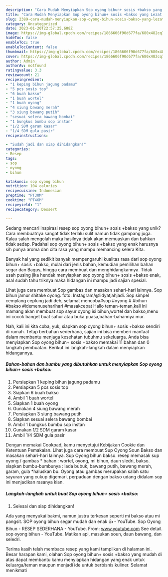 ```yaml
---
description: "Cara Mudah Menyiapkan Sop oyong bihun+ sosis +bakso yang Lezat Sekali"
title: "Cara Mudah Menyiapkan Sop oyong bihun+ sosis +bakso yang Lezat Sekali"
slug: 2389-cara-mudah-menyiapkan-sop-oyong-bihun-sosis-bakso-yang-lezat-sekali
category: Uncategorized
date: 2023-01-20T22:57:25.608Z
image: https://img-global.cpcdn.com/recipes/1866606f90d677fa/680x482cq70/sop-oyong-bihun-sosis-bakso-foto-resep-utama.jpg
hideToc: false
enableToc: true
enableTocContent: false
thumbnail: https://img-global.cpcdn.com/recipes/1866606f90d677fa/680x482cq70/sop-oyong-bihun-sosis-bakso-foto-resep-utama.jpg
cover: https://img-global.cpcdn.com/recipes/1866606f90d677fa/680x482cq70/sop-oyong-bihun-sosis-bakso-foto-resep-utama.jpg
author: Admin
authorAv: notfound
ratingvalue: 3.3
reviewcount: 21
recipeingredient:
- "1 keping bihun jagung padamu"
- "5 pcs sosis top"
- "6 buah bakso"
- "1 buah wortel"
- "1 buah oyong"
- "4 siung bawang merah"
- "3 siung bawang putih"
- "sesuai selera bawang bombai"
- "1 bungkus bumbu sop instan"
- "1/2 SDM garam kasar"
- "1/4 SDM gula pasir"
recipeinstructions:

- "Sudah jadi dan siap dihidangkan!"
categories:
- Resep
tags:
- sop
- oyong
- bihun

katakunci: sop oyong bihun 
nutrition: 104 calories
recipecuisine: Indonesian
preptime: "PT30M"
cooktime: "PT46M"
recipeyield: "1"
recipecategory: Dessert

---
```





Sedang mencari inspirasi resep sop oyong bihun+ sosis +bakso yang unik? Cara membuatnya sangat tidak terlalu sulit namun tidak gampang juga. Kalau salah mengolah maka hasilnya tidak akan memuaskan dan bahkan tidak sedap. Padahal sop oyong bihun+ sosis +bakso yang enak harusnya sih punya aroma dan cita rasa yang mampu memancing selera Kita.





Banyak hal yang sedikit banyak mempengaruhi kualitas rasa dari sop oyong bihun+ sosis +bakso, mulai dari jenis bahan, kemudian pemilihan bahan segar dan Bagus, hingga cara membuat dan menghidangkannya. Tidak usah pusing jika hendak menyiapkan sop oyong bihun+ sosis +bakso enak,      asal sudah tahu triknya maka hidangan ini mampu jadi sajian spesial.














Lihat juga cara membuat Sop gambas dan masakan sehari-hari lainnya. Sop bihun jamur shitake oyong. foto: Instagram/@lidyatjahjadi. Sop simpel cemplang ceplung jadi deh, selamat mencoba#sop #oyong # #bihun #bakso #idemenuseharihari #masakcepat Hallo teman-teman,kali ini mamang akan membuat sop sayur oyong isi bihun,wortel dan bakso,menu ini cocok banget buat sahur atau buka puasa,bahan-bahannya mur.






Nah, kali ini kita coba, yuk, siapkan sop oyong bihun+ sosis +bakso sendiri di rumah. Tetap berbahan sederhana, sajian ini bisa memberi manfaat dalam membantu menjaga kesehatan tubuhmu sekeluarga. Anda bisa menyiapkan Sop oyong bihun+ sosis +bakso memakai 11 bahan dan 0 langkah pembuatan. Berikut ini langkah-langkah dalam menyiapkan hidangannya.

<!--inarticleads1-->

##### Bahan-bahan dan bumbu yang dibutuhkan untuk menyiapkan Sop oyong bihun+ sosis +bakso:

1. Persiapkan 1 keping bihun jagung padamu
1. Persiapkan 5 pcs sosis top
1. Siapkan 6 buah bakso
1. Ambil 1 buah wortel
1. Siapkan 1 buah oyong
1. Gunakan 4 siung bawang merah
1. Persiapkan 3 siung bawang putih
1. Siapkan sesuai selera bawang bombai
1. Ambil 1 bungkus bumbu sop instan
1. Gunakan 1/2 SDM garam kasar
1. Ambil 1/4 SDM gula pasir


Dengan memakai Cookpad, kamu menyetujui Kebijakan Cookie dan Ketentuan Pemakaian. Lihat juga cara membuat Sup Oyong Soun Bakso dan masakan sehari-hari lainnya. Sup Oyong bihun bakso. resep memasak sup oyong / gambas * bahan : wortel, oyong, mi bihun, daun sledri, bakso. siapkan bumbu-bumbunya : lada bubuk, bawang putih, bawang merah, garam, gula *haluskan bu. Oyong atau gambas merupakan salah satu sayuran yang cukup digemari, perpaduan dengan bakso udang didalam sop ini menjadikan rasanya kian. 

<!--inarticleads2-->

##### Langkah-langkah untuk buat Sop oyong bihun+ sosis +bakso:


1. Selesai dan siap dihidangkan!

Ada yang menyukai bakmi, namun justru terkesan seperti mi bakso atau mi pangsit. SOP oyong bihun segar mudah dan enak 👍 - YouTube. Sop Oyong Bihun - RESEP SEDERHANA - YouTube. From: www.youtube.com See detail. sop oyong bihun - YouTube. Matikan api, masukan soun, daun bawang, dan seledri. 

Terima kasih telah membaca resep yang kami tampilkan di halaman ini. Besar harapan kami, olahan Sop oyong bihun+ sosis +bakso yang mudah di atas dapat membantu kamu menyiapkan hidangan yang enak untuk keluarga/teman maupun menjadi ide untuk berbisnis kuliner. Selamat menikmati
